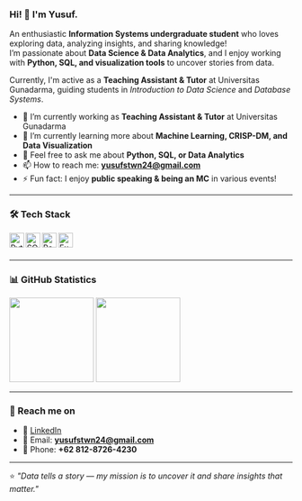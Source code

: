 ### Hi! 👋 I'm Yusuf.

An enthusiastic **Information Systems undergraduate student** who loves exploring data, analyzing insights, and sharing knowledge!  
I’m passionate about **Data Science & Data Analytics**, and I enjoy working with **Python, SQL, and visualization tools** to uncover stories from data.  

Currently, I'm active as a **Teaching Assistant & Tutor** at Universitas Gunadarma, guiding students in *Introduction to Data Science* and *Database Systems*.  

- 🔭 I’m currently working as **Teaching Assistant & Tutor** at Universitas Gunadarma  
- 🌱 I’m currently learning more about **Machine Learning, CRISP-DM, and Data Visualization**  
- 💬 Feel free to ask me about **Python, SQL, or Data Analytics**  
- 📫 How to reach me: **yusufstwn24@gmail.com**  
- ⚡ Fun fact: I enjoy **public speaking & being an MC** in various events!  

---

### 🛠️ Tech Stack
<a href="#"><img align="left" alt="Python" title="Python" width="26px" src="https://cdn-icons-png.flaticon.com/512/5968/5968350.png" /></a>
<a href="#"><img align="left" alt="SQL" title="SQL" width="26px" src="https://cdn-icons-png.flaticon.com/512/4248/4248443.png" /></a>
<a href="#"><img align="left" alt="Power BI" title="Power BI" width="26px" src="https://cdn.worldvectorlogo.com/logos/power-bi.svg" /></a>
<a href="#"><img align="left" alt="Excel" title="Excel" width="26px" src="https://cdn-icons-png.flaticon.com/512/732/732220.png" /></a>
<br>
<br>

---

### 📊 GitHub Statistics
<p align="left">
  <img height="150em" src="https://github-readme-stats-eight-theta.vercel.app/api?username=suffff21&show_icons=true&theme=algolia&include_all_commits=true&count_private=true"/>
  <img height="150em" src="https://github-readme-stats-eight-theta.vercel.app/api/top-langs/?username=suffff21&layout=compact&langs_count=8&theme=algolia"/>
</p>

---

### 🤝 Reach me on
- 💼 [LinkedIn](https://linkedin.com/in/yusufsetiawan)  
- 📧 Email: **yusufstwn24@gmail.com**  
- 📱 Phone: **+62 812-8726-4230**  

---
⭐️ *"Data tells a story — my mission is to uncover it and share insights that matter."*
